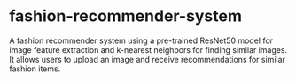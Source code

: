 # fashion-recommender-system
 A fashion recommender system using a pre-trained ResNet50 model for image feature extraction and k-nearest neighbors for finding similar images. It allows users to upload an image and receive recommendations for similar fashion items.

